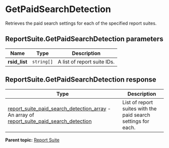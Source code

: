 # GetPaidSearchDetection

Retrieves the paid search settings for each of the specified report suites.

## ReportSuite.GetPaidSearchDetection parameters

|Name|Type|Description|
|----|----|-----------|
| **rsid_list** | `string[]` |A list of report suite IDs.|

## ReportSuite.GetPaidSearchDetection response

|Type|Description|
|----|-----------|
| [report_suite_paid_search_detection_array](../../data_types/r_report_suite_paid_search_detection_array.md#) - An array of [report_suite_paid_search_detection](../../data_types/r_report_suite_paid_search_detection.md#)|List of report suites with the paid search settings for each.|

**Parent topic:** [Report Suite](../../methods/report_suite/r_methods_reportsuite.md)

